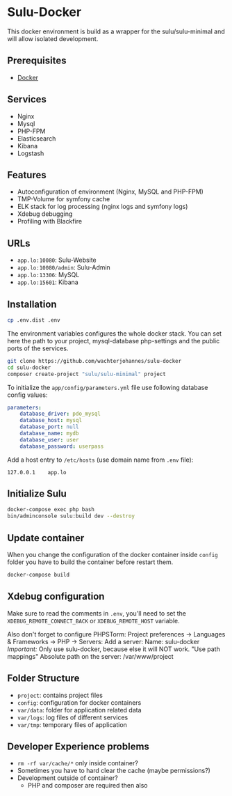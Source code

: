 # Sulu-Docker

This docker environment is build as a wrapper for the sulu/sulu-minimal and will allow isolated development.

## Prerequisites

* [Docker](https://docs.docker.com/engine/installation/)

## Services

* Nginx
* Mysql
* PHP-FPM
* Elasticsearch
* Kibana
* Logstash

## Features

* Autoconfiguration of environment (Nginx, MySQL and PHP-FPM)
* TMP-Volume for symfony cache
* ELK stack for log processing (nginx logs and symfony logs)
* Xdebug debugging
* Profiling with Blackfire

## URLs

* `app.lo:10080`: Sulu-Website
* `app.lo:10080/admin`: Sulu-Admin
* `app.lo:13306`: MySQL
* `app.lo:15601`: Kibana

## Installation

```bash
cp .env.dist .env
```

The environment variables configures the whole docker stack. You can set here the path to your project, mysql-database
php-settings and the public ports of the services.

```bash
git clone https://github.com/wachterjohannes/sulu-docker
cd sulu-docker
composer create-project "sulu/sulu-minimal" project
```

To initialize the `app/config/parameters.yml` file use following database config values:

```yml
parameters:
    database_driver: pdo_mysql
    database_host: mysql
    database_port: null
    database_name: mydb
    database_user: user
    database_password: userpass
```

Add a host entry to `/etc/hosts` (use domain name from `.env` file):

```
127.0.0.1    app.lo
```

## Initialize Sulu

```bash
docker-compose exec php bash
bin/adminconsole sulu:build dev --destroy
```

## Update container

When you change the configuration of the docker container inside `config` folder you have to build the container before
restart them.

```bash
docker-compose build
```

## Xdebug configuration

Make sure to read the comments in `.env`, you'll need to set the `XDEBUG_REMOTE_CONNECT_BACK` or `XDEBUG_REMOTE_HOST` variable.

Also don't forget to configure PHPSTorm:
Project preferences -> Languages & Frameworks -> PHP -> Servers:
Add a server: 
Name: sulu-docker *Important:* Only use sulu-docker, because else it will NOT work.
"Use path mappings"
Absolute path on the server: /var/www/project

## Folder Structure

* `project`: contains project files 
* `config`: configuration for docker containers
* `var/data`: folder for application related data
* `var/logs`: log files of different services
* `var/tmp`: temporary files of application

## Developer Experience problems

* `rm -rf var/cache/*` only inside container?
* Sometimes you have to hard clear the cache (maybe permissions?)
* Development outside of container?
  - PHP and composer are required then also 
